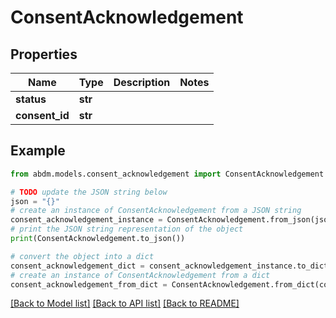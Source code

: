 # ConsentAcknowledgement


## Properties

Name | Type | Description | Notes
------------ | ------------- | ------------- | -------------
**status** | **str** |  | 
**consent_id** | **str** |  | 

## Example

```python
from abdm.models.consent_acknowledgement import ConsentAcknowledgement

# TODO update the JSON string below
json = "{}"
# create an instance of ConsentAcknowledgement from a JSON string
consent_acknowledgement_instance = ConsentAcknowledgement.from_json(json)
# print the JSON string representation of the object
print(ConsentAcknowledgement.to_json())

# convert the object into a dict
consent_acknowledgement_dict = consent_acknowledgement_instance.to_dict()
# create an instance of ConsentAcknowledgement from a dict
consent_acknowledgement_from_dict = ConsentAcknowledgement.from_dict(consent_acknowledgement_dict)
```
[[Back to Model list]](../README.md#documentation-for-models) [[Back to API list]](../README.md#documentation-for-api-endpoints) [[Back to README]](../README.md)


